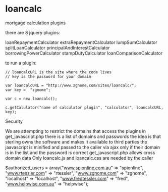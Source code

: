 loancalc
========

mortgage calculation plugins

there are 8 jquery plugins:

loanRepaymentCalculator
extraRepaymentCalculator
lumpSumCalculator
splitLoanCalculator
principalAndInterestCalculator
borrowingPowerCalculator
stampDutyCalculator
loanComparisonCalculator

to run a plugin:

	// loancalcURL is the site where the code lives
	// key is the password for your domain

	var loancalcURL = "http://www.zgnome.com/sites/loancalc/";
	var key =  "zgnome";
	
	var c = new loancalc();

	c.getCalulator("name of calculator plugin", "calculator", loancalcURL, key);
	
Security

We are attempting to restrict the domains that access the plugins
in get_javascript.php there is a list of domains and passwords
the idea is that sterling owns the software and makes it available to third parties
the jaavascript is minified and passed to the caller via ajax only if their domain
is in the list and the password is correct
get_javascript.php allows cross domain data
Only loancalc.js and loancalc.css are needed by the caller

$authorized_users = array("www.spionline.com.au" => "spionline",
			"www.rtessler.com" => "rtessler",
			"www.zgnome.com" => "zgnome",
			"localhost" => "localhost",
			"www.fredtessler.com" => "fred",
            "www.helpwise.com.au"  => "helpwise");